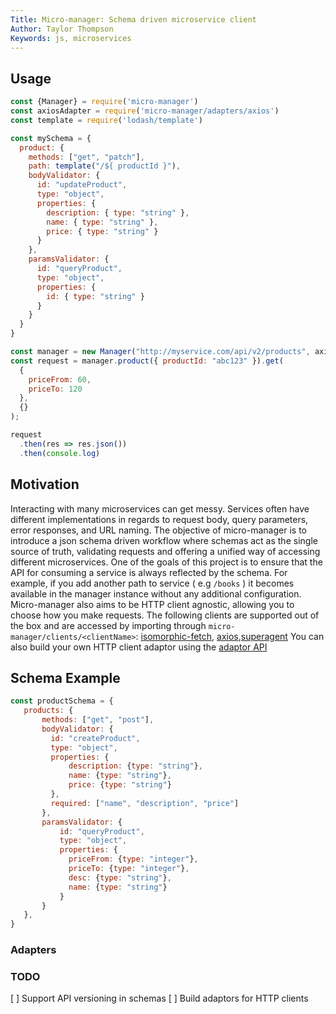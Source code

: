 ```yaml
---
Title: Micro-manager: Schema driven microservice client
Author: Taylor Thompson
Keywords: js, microservices
---
```


## Usage
```js
const {Manager} = require('micro-manager')
const axiosAdapter = require('micro-manager/adapters/axios')
const template = require('lodash/template')

const mySchema = {
  product: {
    methods: ["get", "patch"],
    path: template("/${ productId }"),
    bodyValidator: {
      id: "updateProduct",
      type: "object",
      properties: {
        description: { type: "string" },
        name: { type: "string" },
        price: { type: "string" }
      }
    },
    paramsValidator: {
      id: "queryProduct",
      type: "object",
      properties: {
        id: { type: "string" }
      }
    }
  }
}

const manager = new Manager("http://myservice.com/api/v2/products", axiosAdapter).validateWith(mySchema);
const request = manager.product({ productId: "abc123" }).get(
  {
    priceFrom: 60,
    priceTo: 120
  },
  {}
);

request
  .then(res => res.json())
  .then(console.log)
```
## Motivation

Interacting with many microservices can get messy. Services often have different implementations in regards to request body, query parameters, error responses, and URL naming.
The objective of micro-manager is to introduce a json schema driven workflow where schemas act as the single source of truth, validating requests and offering a unified way of accessing different microservices.
One of the goals of this project is to ensure that the API for consuming a service is always reflected by the schema. For example, if you add another path to service ( e.g `/books` ) it becomes available in the manager instance without any additional configuration.
Micro-manager also aims to be HTTP client agnostic, allowing you to choose how you make requests. The following clients are supported out of the box and are accessed by importing through `micro-manager/clients/<clientName>`: [isomorphic-fetch](https://github.com/matthew-andrews/isomorphic-fetch), [axios](https://github.com/axios/axios),[superagent](https://github.com/visionmedia/superagent)
You can also build your own HTTP client adaptor using the [ adaptor API ]( #adaptors )


## Schema Example
```js
const productSchema = {
   products: {
       methods: ["get", "post"],
       bodyValidator: {
         id: "createProduct",
         type: "object",
         properties: {
             description: {type: "string"},
             name: {type: "string"},
             price: {type: "string"}
         },
         required: ["name", "description", "price"]
       },
       paramsValidator: {
           id: "queryProduct",
           type: "object",
           properties: {
             priceFrom: {type: "integer"},
             priceTo: {type: "integer"},
             desc: {type: "string"},
             name: {type: "string"}
           }
       }
   },
}
```

### Adapters

### TODO

[ ] Support API versioning in schemas
[ ] Build adaptors for HTTP clients
